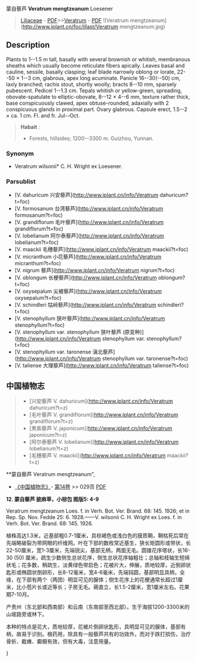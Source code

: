 蒙自藜芦 **Veratrum mengtzeanum** Loesener

> [Liliaceae](http://www.iplant.cn/info/Liliaceae?t=foc) - [PDF](http://www.iplant.cn/foc/pdf/Liliaceae.pdf)>>[Veratrum](http://www.iplant.cn/info/Veratrum?t=foc) - [PDF](http://www.iplant.cn/foc/pdf/Veratrum.pdf)
![Veratrum mengtzeanum](http://www.iplant.cn/foc/illast/Veratrum mengtzeanum.jpg)

## Description

Plants to 1--1.5 m tall, basally with several brownish or whitish, membranous sheaths which usually become reticulate fibers apically. Leaves basal and cauline, sessile, basally clasping; leaf blade narrowly oblong or lorate, 22--50 × 1--3 cm, glabrous, apex long acuminate. Panicle 16--30(--50) cm, laxly branched; rachis stout, shortly woolly; bracts 8--10 mm, sparsely pubescent. Pedicel 1--1.3 cm. Tepals whitish or yellow-green, spreading, obovate-spatulate to elliptic-obovate, 8--12 × 4--6 mm, texture rather thick, base conspicuously clawed, apex obtuse-rounded, adaxially with 2 conspicuous glands in proximal part. Ovary glabrous. Capsule erect, 1.5--2 × ca. 1 cm. Fl. and fr. Jul--Oct.


> **Habait** : 
>* Forests, hillsides; 1200--3300 m. Guizhou, Yunnan.

### Synonym
* Veratrum wilsonii* C. H. Wright ex Loesener.



### Parsublist

* [V.  dahuricum  兴安藜芦](http://www.iplant.cn/info/Veratrum dahuricum?t=foc)
* [V.  formosanum  台湾藜芦](http://www.iplant.cn/info/Veratrum formosanum?t=foc)
* [V.  grandiflorum  毛叶藜芦](http://www.iplant.cn/info/Veratrum grandiflorum?t=foc)
* [V.  lobelianum  阿尔泰藜芦](http://www.iplant.cn/info/Veratrum lobelianum?t=foc)
* [V.  maackii  毛穗藜芦](http://www.iplant.cn/info/Veratrum maackii?t=foc)
* [V.  micranthum  小花藜芦](http://www.iplant.cn/info/Veratrum micranthum?t=foc)
* [V.  nigrum  藜芦](http://www.iplant.cn/info/Veratrum nigrum?t=foc)
* [V.  oblongum  长梗藜芦](http://www.iplant.cn/info/Veratrum oblongum?t=foc)
* [V.  oxysepalum  尖被藜芦](http://www.iplant.cn/info/Veratrum oxysepalum?t=foc)
* [V.  schindleri  牯岭藜芦](http://www.iplant.cn/info/Veratrum schindleri?t=foc)
* [V.  stenophyllum  狭叶藜芦](http://www.iplant.cn/info/Veratrum stenophyllum?t=foc)
* [V.  stenophyllum var. stenophyllum  狭叶藜芦 (原变种)](http://www.iplant.cn/info/Veratrum stenophyllum var. stenophyllum?t=foc)
* [V.  stenophyllum var. taronense  滇北藜芦](http://www.iplant.cn/info/Veratrum stenophyllum var. taronense?t=foc)
* [V.  taliense  大理藜芦](http://www.iplant.cn/info/Veratrum taliense?t=foc)


## 中国植物志

> * [兴安藜芦  V.  dahuricum](http://www.iplant.cn/info/Veratrum dahuricum?t=z)
> * [毛叶藜芦  V.  grandiflorum](http://www.iplant.cn/info/Veratrum grandiflorum?t=z)
> * [黑紫藜芦  V.  japonicum](http://www.iplant.cn/info/Veratrum japonicum?t=z)
> * [阿尔泰藜芦  V.  lobelianum](http://www.iplant.cn/info/Veratrum lobelianum?t=z)
> * [毛穗藜芦  V.  maackii](http://www.iplant.cn/info/Veratrum maackii?t=z)


**蒙自藜芦 Veratrum mengtzeanum",



* [《中国植物志》](http://www.iplant.cn/frps)- [第14卷](http://www.iplant.cn/frps/vol/14) >> 029页 [PDF](http://www.iplant.cn/frps/pdf/14/029b.pdf)


**12. 蒙自藜芦 披麻草，小棕包 图版5: 4-9**

Veratrum mengtzeanum Loes. f. in Verh. Bot. Ver. Brand. 68: 145. 1926; et in Rep. Sp. Nov. Fedde 25: 6. 1928.——V. wilsonii C. H. Wright ex Loes. f. in Verh. Bot. Ver. Brand. 68: 145. 1926.

植株高达1.3米，近基部粗0.7-1厘米，具棕褐色或浅白色的膜质鞘，鞘枯死后常在先端略破裂为带网眼的纤维网。叶在下部的数枚常近基生，狭长矩圆形或带状，长22-50厘米，宽1-3厘米，先端锐尖，基部无柄，两面无毛。圆锥花序塔状，长16-30 (50) 厘米，疏生少数侧生总状花序，侧生总状花序轴粗壮；总轴和枝轴生短绵状毛；花多数，稍疏生，淡黄绿色带启色；花被片大，伸展，质地较厚，近倒卵状匙形或椭圆状倒卵形，长8-12毫米，宽4-6毫米，先端钝圆，基部明显具柄，全缘，在下部有两个（两团）明显可见的腺体；侧生花序上的花梗通常长超过1厘米，比小苞片长或近等长；子房无毛。蒴直立，长1.5-2厘米，宽1厘米左右。花果期7-10月。

产贵州（东北部和西南部）和云南（东南部至西北部）。生于海拔1200-3300米的山坡路旁或林下。

本种的特点是花大，质地较厚，花被片倒卵状匙形，具明显可见的腺体，基部有柄，故易于识别。根药用，除具有一般藜芦共有的功效外，而对于跌打损伤，治疗骨折、截瘫、癫癎有效，但有大毒，注意用量。



}